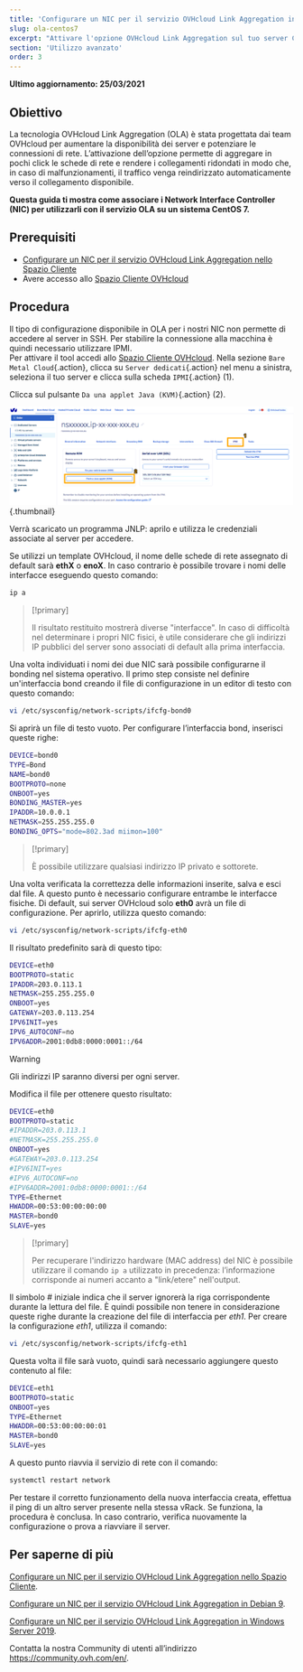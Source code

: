 ```yaml
---
title: 'Configurare un NIC per il servizio OVHcloud Link Aggregation in CentOS 7'
slug: ola-centos7
excerpt: "Attivare l'opzione OVHcloud Link Aggregation sul tuo server CentOS 7"
section: 'Utilizzo avanzato'
order: 3
---
```


**Ultimo aggiornamento: 25/03/2021**

## Obiettivo

La tecnologia OVHcloud Link Aggregation (OLA) è stata progettata dai team OVHcloud per aumentare la disponibilità dei server e potenziare le connessioni di rete. L’attivazione dell’opzione permette di aggregare in pochi click le schede di rete e rendere i collegamenti ridondati in modo che, in caso di malfunzionamenti, il traffico venga reindirizzato automaticamente verso il collegamento disponibile.

**Questa guida ti mostra come associare i Network Interface Controller (NIC) per utilizzarli con il servizio OLA su un sistema CentOS 7.**

## Prerequisiti

- [Configurare un NIC per il servizio OVHcloud Link Aggregation nello Spazio Cliente](../ola-manager)
- Avere accesso allo [Spazio Cliente OVHcloud](https://www.ovh.com/auth/?action=gotomanager&from=https://www.ovh.it/&ovhSubsidiary=it)

## Procedura

Il tipo di configurazione disponibile in OLA per i nostri NIC non permette di accedere al server in SSH. Per stabilire la connessione alla macchina è quindi necessario utilizzare IPMI.
<br>Per attivare il tool accedi allo [Spazio Cliente OVHcloud](https://www.ovh.com/auth/?action=gotomanager&from=https://www.ovh.it/&ovhSubsidiary=it). Nella sezione `Bare Metal Cloud`{.action}, clicca su `Server dedicati`{.action} nel menu a sinistra, seleziona il tuo server e clicca sulla scheda `IPMI`{.action} (1).

Clicca sul pulsante `Da una applet Java (KVM)`{.action} (2).

![remote_kvm](images/remote_kvm2021.png){.thumbnail}

Verrà scaricato un programma JNLP: aprilo e utilizza le credenziali associate al server per accedere.

Se utilizzi un template OVHcloud, il nome delle schede di rete assegnato di default sarà **ethX** o **enoX**. In caso contrario è possibile trovare i nomi delle interfacce eseguendo questo comando:

```bash
ip a
```

> [!primary]
>
> Il risultato restituito mostrerà diverse "interfacce". In caso di difficoltà nel determinare i propri NIC fisici, è utile considerare che gli indirizzi IP pubblici del server sono associati di default alla prima interfaccia.
>

Una volta individuati i nomi dei due NIC sarà possibile configurarne il bonding nel sistema operativo. Il primo step consiste nel definire un'interfaccia bond creando il file di configurazione in un editor di testo con questo comando:

```bash
vi /etc/sysconfig/network-scripts/ifcfg-bond0
```

Si aprirà un file di testo vuoto. Per configurare l’interfaccia bond, inserisci queste righe:

```bash
DEVICE=bond0
TYPE=Bond
NAME=bond0
BOOTPROTO=none
ONBOOT=yes
BONDING_MASTER=yes
IPADDR=10.0.0.1
NETMASK=255.255.255.0
BONDING_OPTS="mode=802.3ad miimon=100"
```

> [!primary]
>
> È possibile utilizzare qualsiasi indirizzo IP privato e sottorete.
>

Una volta verificata la correttezza delle informazioni inserite, salva e esci dal file. A questo punto è necessario configurare entrambe le interfacce fisiche. Di default, sui server OVHcloud solo **eth0** avrà un file di configurazione. Per aprirlo, utilizza questo comando:

```bash
vi /etc/sysconfig/network-scripts/ifcfg-eth0
```

Il risultato predefinito sarà di questo tipo:

```bash
DEVICE=eth0
BOOTPROTO=static
IPADDR=203.0.113.1
NETMASK=255.255.255.0
ONBOOT=yes
GATEWAY=203.0.113.254
IPV6INIT=yes
IPV6_AUTOCONF=no
IPV6ADDR=2001:0db8:0000:0001::/64
```

> [!warning]
>
> Gli indirizzi IP saranno diversi per ogni server.
>

Modifica il file per ottenere questo risultato:

```bash
DEVICE=eth0
BOOTPROTO=static
#IPADDR=203.0.113.1
#NETMASK=255.255.255.0
ONBOOT=yes
#GATEWAY=203.0.113.254
#IPV6INIT=yes
#IPV6_AUTOCONF=no
#IPV6ADDR=2001:0db8:0000:0001::/64
TYPE=Ethernet
HWADDR=00:53:00:00:00:00
MASTER=bond0
SLAVE=yes
```

> [!primary]
>
> Per recuperare l'indirizzo hardware (MAC address) del NIC è possibile utilizzare il comando `ip a` utilizzato in precedenza: l’informazione corrisponde ai numeri accanto a "link/etere" nell'output.
>

Il simbolo *#* iniziale indica che il server ignorerà la riga corrispondente durante la lettura del file. È quindi possibile non tenere in considerazione queste righe durante la creazione del file di interfaccia per *eth1*. Per creare la configurazione *eth1*, utilizza il comando:

```bash
vi /etc/sysconfig/network-scripts/ifcfg-eth1
```

Questa volta il file sarà vuoto, quindi sarà necessario aggiungere questo contenuto al file:

```bash
DEVICE=eth1
BOOTPROTO=static
ONBOOT=yes
TYPE=Ethernet
HWADDR=00:53:00:00:00:01
MASTER=bond0
SLAVE=yes
```

A questo punto riavvia il servizio di rete con il comando:

```bash
systemctl restart network
```

Per testare il corretto funzionamento della nuova interfaccia creata, effettua il ping di un altro server presente nella stessa vRack. Se funziona, la procedura è conclusa. In caso contrario, verifica nuovamente la configurazione o prova a riavviare il server.

## Per saperne di più

[Configurare un NIC per il servizio OVHcloud Link Aggregation nello Spazio Cliente](../ola-manager/).

[Configurare un NIC per il servizio OVHcloud Link Aggregation in Debian 9](../ola-debian9/).

[Configurare un NIC per il servizio OVHcloud Link Aggregation in Windows Server 2019](../ola-w2k19/).

Contatta la nostra Community di utenti all’indirizzo <https://community.ovh.com/en/>.
